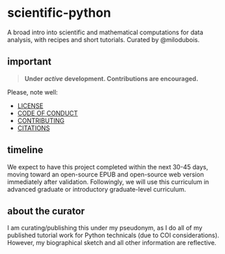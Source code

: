 # scientific-python
A broad intro into scientific and mathematical computations for data analysis, with recipes and short tutorials. Curated by @milodubois.

## important

>**Under _active_ development. Contributions are encouraged.**

Please, note well:
* [LICENSE](./LICENSE)
* [CODE OF CONDUCT](./CODE_OF_CONDUCT.md)
* [CONTRIBUTING](./CONTRIBUTING.md)
* [CITATIONS](./CITATIONS.md)

## timeline

We expect to have this project completed within the next 30-45 days, moving toward an open-source EPUB and open-source web version immediately after validation. Followingly, we will use this curriculum in advanced graduate or introductory graduate-level curriculum.

## about the curator

I am curating/publishing this under my pseudonym, as I do all of my published tutorial work for Python technicals (due to COI considerations). However, my biographical sketch and all other information are reflective.